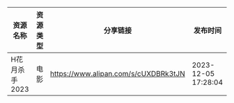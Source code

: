 | 资源名称      | 资源类型 | 分享链接                                 | 发布时间                |
| --------- | ---- | ------------------------------------ | ------------------- |
| H花月杀手2023 | 电影   | https://www.alipan.com/s/cUXDBRk3tJN | 2023-12-05 17:28:04 |
